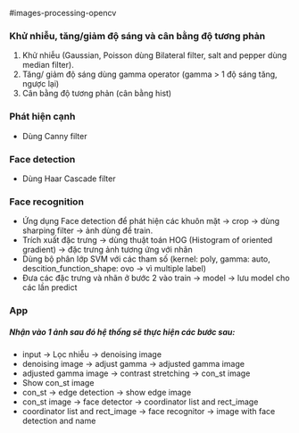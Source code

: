 #images-processing-opencv

### Khử nhiễu, tăng/giảm độ sáng và cân bằng độ tương phản

1. Khử nhiễu (Gaussian, Poisson dùng Bilateral filter, salt and pepper dùng median filter).
2. Tăng/ giảm độ sáng dùng gamma operator (gamma > 1 độ sáng tăng, ngược lại)
3. Cân bằng độ tương phản (cân bằng hist)

### Phát hiện cạnh

- Dùng Canny filter

### Face detection

- Dùng Haar Cascade filter

### Face recognition

- Ứng dụng Face detection để phát hiện các khuôn mặt -> crop -> dùng sharping filter -> ảnh dùng để train.
- Trích xuất đặc trưng -> dùng thuật toán HOG (Histogram of oriented gradient) -> đặc trưng ảnh tương ứng với nhãn
- Dùng bộ phân lớp SVM với các tham số (kernel: poly, gamma: auto, descition_function_shape: ovo -> vì multiple label)
- Đưa các đặc trưng và nhãn ở bước 2 vào train -> model -> lưu model cho các lần predict

### App

##### Nhận vào 1 ảnh sau đó hệ thống sẽ thực hiện các bước sau:

- input -> Lọc nhiễu -> denoising image
- denoising image -> adjust gamma -> adjusted gamma image
- adjusted gamma image -> contrast stretching -> con_st image
- Show con_st image
- con_st -> edge detection -> show edge image
- con_st image -> face detector -> coordinator list and rect_image
- coordinator list and rect_image -> face recognitor -> image with face detection and name
